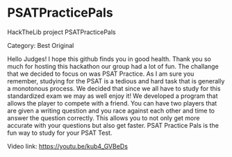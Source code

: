 # PSATPracticePals
HackTheLib project PSATPracticePals

Category: Best Original

Hello Judges! I hope this github finds you in good health. Thank you so much for hosting this hackathon our group had a lot of fun. The challange that we decided to focus on was PSAT Practice. As I am sure you remember, studying for the PSAT is a tedious and hard task that is generally a monotonous process. We decided that since we all have to study for this standardized exam we may as well enjoy it! We developed a program that allows the player to compete with a friend. You can have two players that are given a writing question and you race against each other and time to answer the question correctly. This allows you to not only get more accurate with your questions but also get faster. PSAT Practice Pals is the fun way to study for your PSAT Test.

Video link: https://youtu.be/kub4_GVBeDs
